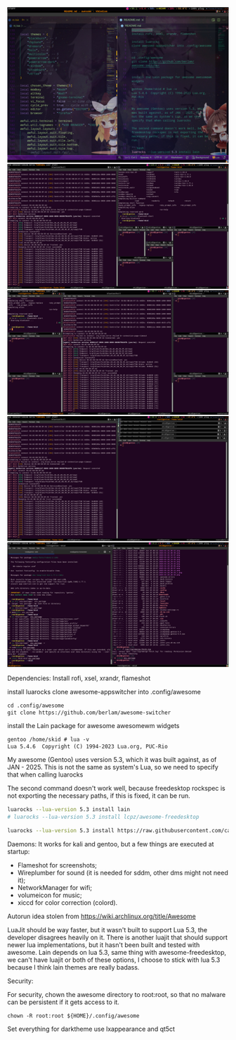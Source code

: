 
<img src="./IMG-20250130-WA0043.jpg" />
<img src="./IMG-20250130-WA0030.jpg" />
<img src="./IMG-20250130-WA0029.jpg" />
<img src="./IMG-20250130-WA0028.jpg" />
<img src="./IMG-20250130-WA0019.jpg" />

Dependencies:
Install rofi, xsel, xrandr, flameshot

install luarocks
clone awesome-appswitcher into .config/awesome

```
cd .config/awesome
git clone https://github.com/berlam/awesome-switcher
```

install the Lain package for awesome awesomewm widgets
```
gentoo /home/skid # lua -v
Lua 5.4.6  Copyright (C) 1994-2023 Lua.org, PUC-Rio
```

My awesome (Gentoo) uses version 5.3, which it was built against, as of JAN - 2025. This is not the same as system's Lua, so we need to specify that when calling luarocks

The second command doesn't work well, because freedesktop rockspec is not exporting the necessary paths, if this is fixed, it can be run.

```bash
luarocks --lua-version 5.3 install lain
# luarocks --lua-version 5.3 install lcpz/awesome-freedesktop 
```

```bash
luarocks --lua-version 5.3 install https://raw.githubusercontent.com/cabra-lat/awesome-freedesktop/refs/heads/patch-1/awesome-freedesktop-scm-1.rockspec
```


Daemons: It works for kali and gentoo, but a few things are executed at startup:

- Flameshot for screenshots;
- Wireplumber for sound (it is needed for sddm, other dms might not need it);
- NetworkManager for wifi;
- volumeicon for music;
- xiccd for color correction (colord).

Autorun idea stolen from https://wiki.archlinux.org/title/Awesome

LuaJit should be way faster, but it wasn't built to support Lua 5.3, the developer disagrees heavily on it. There is another luajit that should support newer lua implementations, but it hasn't been built and tested with awesome. Lain depends on lua 5.3, same thing with awesome-freedesktop, we can't have luajit or both of these options, I choose to stick with lua 5.3 because I think lain themes are really badass.

Security:

For security, chown the awesome directory to root:root, so that no malware can be persistent if it gets access to it.
```
chown -R root:root ${HOME}/.config/awesome
```

Set everything for darktheme
use lxappearance and qt5ct


